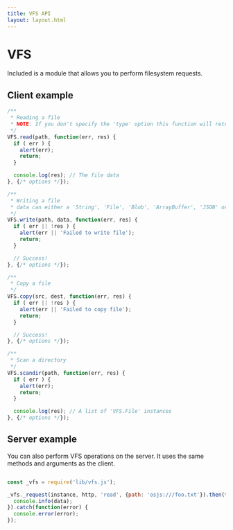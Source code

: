 ```yaml
---
title: VFS API
layout: layout.html
---
```


# VFS

Included is a module that allows you to perform filesystem requests.

## Client example

```js
/**
 * Reading a file
 * NOTE: If you don't specify the 'type' option this function will return an ArrayBuffer by default
 */
VFS.read(path, function(err, res) {
  if ( err ) {
    alert(err);
    return;
  }

  console.log(res); // The file data
}, {/* options */});

/**
 * Writing a file
 * data can either a 'String', 'File', 'Blob', 'ArrayBuffer', 'JSON' or 'VFS.FileDataURL'
 */
VFS.write(path, data, function(err, res) {
  if ( err || !res ) {
    alert(err || 'Failed to write file');
    return;
  }

  // Success!
}, {/* options */});

/**
 * Copy a file
 */
VFS.copy(src, dest, function(err, res) {
  if ( err || !res ) {
    alert(err || 'Failed to copy file');
    return;
  }

  // Success!
}, {/* options */});

/**
 * Scan a directory
 */
VFS.scandir(path, function(err, res) {
  if ( err ) {
    alert(err);
    return;
  }

  console.log(res); // A list of 'VFS.File' instances
}, {/* options */});
```

## Server example

You can also perform VFS operations on the server. It uses the same methods and arguments as the client.

```js

const _vfs = require('lib/vfs.js');

_vfs._request(instance, http, 'read', {path: 'osjs:///foo.txt'}).then(function(data) {
  console.info(data);
}).catch(function(error) {
  console.error(error);
});

```
